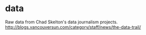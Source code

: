 data
====

Raw data from Chad Skelton's data journalism projects.
http://blogs.vancouversun.com/category/staff/news/the-data-trail/
